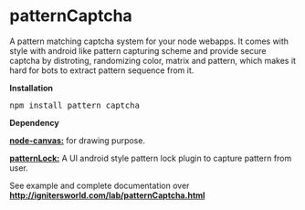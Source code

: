 patternCaptcha
==============

A pattern matching captcha system for your node webapps. It comes with style with android like pattern capturing scheme and provide secure captcha by distroting, randomizing color, matrix and pattern, which makes it hard for bots to extract pattern sequence from it.

<strong>Installation</strong>

<pre>
npm install pattern captcha
</pre>

<strong>Dependency</strong>

<strong><a href="https://github.com/learnboost/node-canvas">node-canvas:</a></strong> for drawing purpose.

<strong><a href="">patternLock:</a></strong> A UI android style pattern lock plugin to capture pattern from user.

See example and complete documentation over <strong><a href="http://ignitersworld.com/lab/patternCaptcha.html">http://ignitersworld.com/lab/patternCaptcha.html</a></strong>
